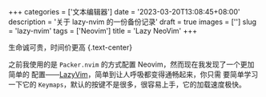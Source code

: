 +++
categories = ['文本编辑器']
date = '2023-03-20T13:08:45+08:00'
description = '关于 lazy-nvim 的一份备份记录'
draft = true
images = ['']
slug = 'lazy-nvim'
tags = ['Neovim']
title = 'Lazy NeoVim'
+++


生命诚可贵，时间价更高
{.text-center}

之前我使用的是 `Packer.nvim` 的方式配置 Neovim，然而现在我发现了一个更加简单的
配置——[LazyVim](https://www.lazyvim.org/)，简单到让人呼吸都变得通畅起来，你只需
要简单学习一下它的 `Keymaps`，默认的按键不是很多，很容易上手，它的加载速度极快。
